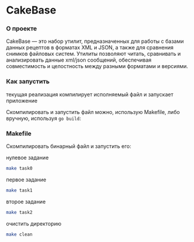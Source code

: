 # CakeBase 

### О проекте

CakeBase — это набор утилит, предназначенных для работы с базами данных рецептов в форматах XML и JSON, а также для сравнения снимков файловых систем. Утилиты позволяют читать, сравнивать и анализировать данные xml/json сообщений, обеспечивая совместимость и целостность между разными форматами и версиями.

### Как запустить 
текущая реализация компилирует исполняемый файл и запускает 
приложение 

Скомпилировать и запустить файл можно, использую Makefile, либо вручную, используя `go build`:

### Makefile 
 Скомпилировать бинарный файл и запустить его:
 
нулевое задание 
```bash
make task0
```
первое задание 
```bash
make task1
```
второе задание 
```bash
make task2
```


очистить директорию 
```bash
make clean
```
